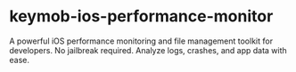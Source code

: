 # keymob-ios-performance-monitor
A powerful iOS performance monitoring and file management toolkit for developers. No jailbreak required. Analyze logs, crashes, and app data with ease.
